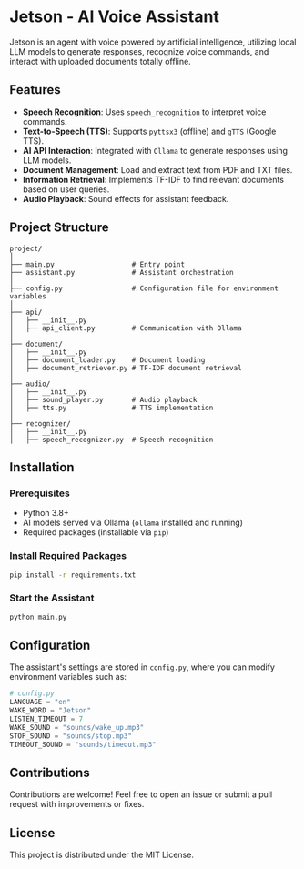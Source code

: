# Jetson - AI Voice Assistant

Jetson is an agent with voice powered by artificial intelligence, utilizing local LLM models to generate responses, recognize voice commands, and interact with uploaded documents totally offline.

## Features

- **Speech Recognition**: Uses `speech_recognition` to interpret voice commands.
- **Text-to-Speech (TTS)**: Supports `pyttsx3` (offline) and `gTTS` (Google TTS).
- **AI API Interaction**: Integrated with `Ollama` to generate responses using LLM models.
- **Document Management**: Load and extract text from PDF and TXT files.
- **Information Retrieval**: Implements TF-IDF to find relevant documents based on user queries.
- **Audio Playback**: Sound effects for assistant feedback.

## Project Structure

```
project/
│
├── main.py                   # Entry point
├── assistant.py              # Assistant orchestration
│
├── config.py                 # Configuration file for environment variables
│
├── api/
│   ├── __init__.py
│   ├── api_client.py         # Communication with Ollama
│
├── document/
│   ├── __init__.py
│   ├── document_loader.py    # Document loading
│   ├── document_retriever.py # TF-IDF document retrieval
│
├── audio/
│   ├── __init__.py
│   ├── sound_player.py       # Audio playback
│   ├── tts.py                # TTS implementation
│
├── recognizer/
│   ├── __init__.py
│   ├── speech_recognizer.py  # Speech recognition
```

## Installation

### Prerequisites

- Python 3.8+
- AI models served via Ollama (`ollama` installed and running)
- Required packages (installable via `pip`)

### Install Required Packages

```bash
pip install -r requirements.txt
```

### Start the Assistant

```bash
python main.py
```

## Configuration

The assistant's settings are stored in `config.py`, where you can modify environment variables such as:

```python
# config.py
LANGUAGE = "en"
WAKE_WORD = "Jetson"
LISTEN_TIMEOUT = 7
WAKE_SOUND = "sounds/wake_up.mp3"
STOP_SOUND = "sounds/stop.mp3"
TIMEOUT_SOUND = "sounds/timeout.mp3"
```

## Contributions

Contributions are welcome! Feel free to open an issue or submit a pull request with improvements or fixes.

## License

This project is distributed under the MIT License.
